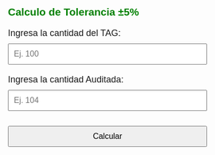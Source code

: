 <html lang="es">
<head>
  <meta charset="UTF-8" />
  <title>Calculo de Tolerancia ±5%</title>
  <meta name="viewport" content="width=device-width, initial-scale=1.0" />
  <style>
    body { font-family: sans-serif; padding: 20px; max-width: 400px; margin: auto; }
    input, button { width: 100%; padding: 10px; margin-top: 10px; font-size: 16px; }
    p { font-size: 18px; margin-top: 20px; }
    #mensaje {
      font-weight: bold;
      margin-top: 15px;
      font-size: 18px;
    }
    .dentro {
      color: green;
    }
    .fuera {
      color: red;
    }
  </style>
</head>
<body>
  <h2 style="color: green;">Calculo de Tolerancia ±5%</h2>

  <label>Ingresa la cantidad del TAG:
    <input type="number" id="numero1" placeholder="Ej. 100" />
  </label>

  <label>Ingresa la cantidad Auditada:
    <input type="number" id="numero2" placeholder="Ej. 104" />
  </label>

  <button onclick="calcular()">Calcular</button>

  <p id="resultado"></p>
  <p id="mensaje"></p>

  <script>
    function calcular() {
      const n1 = parseFloat(document.getElementById('numero1').value);
      const n2 = parseFloat(document.getElementById('numero2').value);

      if (isNaN(n1) || isNaN(n2)) {
        document.getElementById('resultado').innerText = "Por favor, ingresa números válidos.";
        document.getElementById('mensaje').innerText = "";
        return;
      }

      const tolerancia = n1 * 0.05;
      const minimo = Math.round(n1 - tolerancia);
      const maximo = Math.round(n1 + tolerancia);

      document.getElementById('resultado').innerHTML = 
        `Valor Mínimo: ${minimo} <br> Valor Máximo: ${maximo} <br>`;

      const mensaje = document.getElementById('mensaje');
      if (n2 >= minimo && n2 <= maximo) {
        mensaje.innerText = "Cantidad dentro de tolerancia, no debemos hacer ningun cambio 🙂";
        mensaje.className = "dentro";
      } else {
        mensaje.innerText = "Cantidad fuera de tolerancia, el TAG está equivocado";
        mensaje.className = "fuera";
      }
    }
  </script>
</body>
</html>
